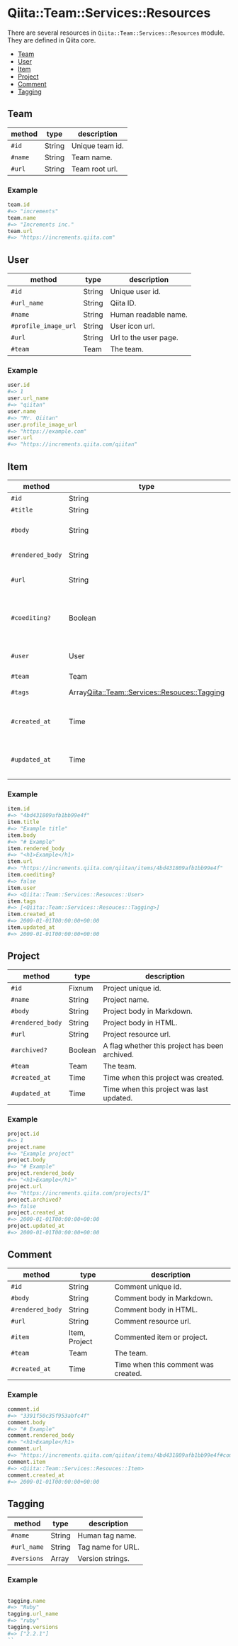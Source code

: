 # Qiita::Team::Services::Resources

There are several resources in `Qiita::Team::Services::Resources` module.
They are defined in Qiita core.

- [Team](#team)
- [User](#team)
- [Item](#item)
- [Project](#project)
- [Comment](#comment)
- [Tagging](#tagging)

## Team

method  | type   | description
--------|--------|----------------
`#id`   | String | Unique team id.
`#name` | String | Team name.
`#url`  | String | Team root url.

### Example

```rb
team.id
#=> "increments"
team.name
#=> "Increments inc."
team.url
#=> "https://increments.qiita.com"
```

## User

method               | type   | description
---------------------|--------|---------------------
`#id`                | String | Unique user id.
`#url_name`          | String | Qiita ID.
`#name`              | String | Human readable name.
`#profile_image_url` | String | User icon url.
`#url`               | String | Url to the user page.
`#team`              | Team   | The team.

### Example

```rb
user.id
#=> 1
user.url_name
#=> "qiitan"
user.name
#=> "Mr. Qiitan"
user.profile_image_url
#=> "https://example.com"
user.url
#=> "https://increments.qiita.com/qiitan"
```

## Item

method           | type                                            | description
-----------------|-------------------------------------------------|------------------------------------------
`#id`            | String                                          | Unique id.
`#title`         | String                                          | Item title.
`#body`          | String                                          | Item body in Markdown.
`#rendered_body` | String                                          | Item body in HTML.
`#url`           | String                                          | Item resource url.
`#coediting?`    | Boolean                                         | A flag whether this item is co-edit mode.
`#user`          | User                                            | User who created this item.
`#team`          | Team                                            | The team.
`#tags`          | Array<Qiita::Team::Services::Resouces::Tagging> | Array of tag names.
`#created_at`    | Time                                            | Time when this item was created.
`#updated_at`    | Time                                            | Time when this item was last updated.

### Example

```rb
item.id
#=> "4bd431809afb1bb99e4f"
item.title
#=> "Example title"
item.body
#=> "# Example"
item.rendered_body
#=> "<h1>Example</h1>
item.url
#=> "https://increments.qiita.com/qiitan/items/4bd431809afb1bb99e4f"
item.coediting?
#=> false
item.user
#=> <Qiita::Team::Services::Resouces::User>
item.tags
#=> [<Qiita::Team::Services::Resouces::Tagging>]
item.created_at
#=> 2000-01-01T00:00:00+00:00
item.updated_at
#=> 2000-01-01T00:00:00+00:00
```

## Project

method           | type     | description
-----------------|----------|-------------------------------------
`#id`            | Fixnum   | Project unique id.
`#name`          | String   | Project name.
`#body`          | String   | Project body in Markdown.
`#rendered_body` | String   | Project body in HTML.
`#url`           | String   | Project resource url.
`#archived?`     | Boolean  | A flag whether this project has been archived.
`#team`          | Team     | The team.
`#created_at`    | Time     | Time when this project was created.
`#updated_at`    | Time     | Time when this project was last updated.

### Example

```rb
project.id
#=> 1
project.name
#=> "Example project"
project.body
#=> "# Example"
project.rendered_body
#=> "<h1>Example</h1>"
project.url
#=> "https://increments.qiita.com/projects/1"
project.archived?
#=> false
project.created_at
#=> 2000-01-01T00:00:00+00:00
project.updated_at
#=> 2000-01-01T00:00:00+00:00
```

## Comment

method           | type          | description
-----------------|---------------|----------------------------------------
`#id`            | String        | Comment unique id.
`#body`          | String        | Comment body in Markdown.
`#rendered_body` | String        | Comment body in HTML.
`#url`           | String        | Comment resource url.
`#item`          | Item, Project | Commented item or project.
`#team`          | Team          | The team.
`#created_at`    | Time          | Time when this comment was created.

### Example

```rb
comment.id
#=> "3391f50c35f953abfc4f"
comment.body
#=> "# Example"
comment.rendered_body
#=> "<h1>Example</h1>
comment.url
#=> "https://increments.qiita.com/qiitan/items/4bd431809afb1bb99e4f#comment-3391f50c35f953abfc4f
comment.item
#=> <Qiita::Team::Services::Resouces::Item>
comment.created_at
#=> 2000-01-01T00:00:00+00:00
```

## Tagging

method           | type          | description
-----------------|---------------|----------------------------------------
`#name`          | String        | Human tag name.
`#url_name`      | String        | Tag name for URL.
`#versions`      | Array<String> | Version strings.

### Example

```rb

tagging.name
#=> "Ruby"
tagging.url_name
#=> "ruby"
tagging.versions
#=> ["2.2.1"]
``
